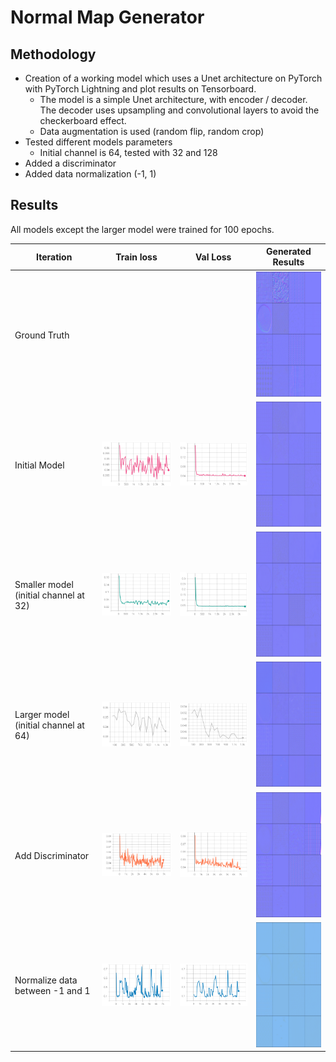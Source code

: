 # Normal Map Generator

## Methodology
* Creation of a working model which uses a Unet architecture on PyTorch with PyTorch Lightning and plot results on Tensorboard.
  * The model is a simple Unet architecture, with encoder / decoder. The decoder uses upsampling and convolutional layers to avoid the checkerboard effect.
  * Data augmentation is used (random flip, random crop)
* Tested different models parameters
  * Initial channel is 64, tested with 32 and 128
* Added a discriminator
* Added data normalization (-1, 1)

## Results

All models except the larger model were trained for 100 epochs.

| Iteration   | Train loss  | Val Loss   | Generated Results   |   
|---|---|---|---|
| Ground Truth  |     |     |  <img src="images/ground_truth.png"  width="200" height="200">  |   
| Initial Model  | ![](images/0_initial_model/train_rec_loss.png)   |  ![](images/0_initial_model/val_rec_loss.png)  |  <img src="images/0_initial_model/generated.png"  width="200" height="200">  |   
| Smaller model (initial channel at 32)  | ![](images/1_smaller_model/train_rec_loss.png)   |  ![](images/1_smaller_model/val_rec_loss.png)  |  <img src="images/1_smaller_model/generated.png"  width="200" height="200">  |   
| Larger model (initial channel at 64)  | ![](images/2_larger_model/train_rec_loss.png)   |  ![](images/2_larger_model/val_rec_loss.png)  |  <img src="images/2_larger_model/generated.png"  width="200" height="200">  |   
| Add Discriminator  | ![](images/3_discriminator/train_rec_loss.png)   |  ![](images/3_discriminator/val_rec_loss.png)  |  <img src="images/3_discriminator/generated.png"  width="200" height="200">  |   
| Normalize data between -1 and 1  | ![](images/4_normalization/train_rec_loss.png)   |  ![](images/4_normalization/val_rec_loss.png)  |  <img src="images/4_normalization/generated.png"  width="200" height="200">  |   